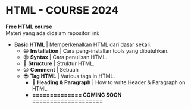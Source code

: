 # HTML - COURSE 2024
**Free HTML course** <br>
Materi yang ada didalam repositori ini:

- **Basic HTML** | Memperkenalkan HTML dari dasar sekali.
  - 😁 **Installation** | Cara peng-installan tools yang dibutuhkan.
  - 😪 **Syntax** | Cara penulisan HTML.
  - 🥶 **Structure** | Struktur HTML.
  - 😦 **Comment** | Sebuah 
  - 😎 **Tag HTML** | Various tags in HTML.
     + 🤩 **Heading & Paragraph** | How to write Header & Paragraph on HTML.
     + **============== COMING SOON ====================**



